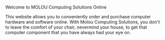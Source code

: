 Welcome to MOLOU Computing Solutions Online

This website allows you to conveniently order and purchase computer hardware and software online.
With Molou Computing Solutions, you don't to leave the comfort of your chair, nevermind your house, to get that computer component that you have always had your eye on.
